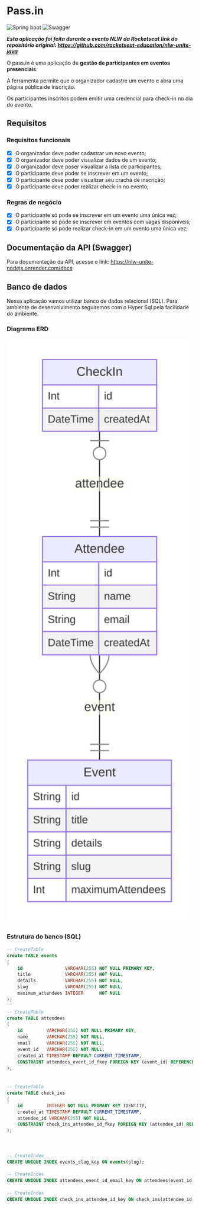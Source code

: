 # Pass.in
![Spring boot](https://img.shields.io/badge/Spring_Boot-F2F4F9?style=for-the-badge&logo=spring-boot)
![Swagger](https://img.shields.io/badge/-Swagger-%23Clojure?style=for-the-badge&logo=swagger&logoColor=white)

***Esta aplicação foi feita durante o evento NLW da Rocketseat***
***link do repositório original: https://github.com/rocketseat-education/nlw-unite-java***

O pass.in é uma aplicação de **gestão de participantes em eventos presenciais**.

A ferramenta permite que o organizador cadastre um evento e abra uma página pública de inscrição.

Os participantes inscritos podem emitir uma credencial para check-in no dia do evento.

## Requisitos

### Requisitos funcionais

- [x] O organizador deve poder cadastrar um novo evento;
- [x] O organizador deve poder visualizar dados de um evento;
- [x] O organizador deve poser visualizar a lista de participantes;
- [x] O participante deve poder se inscrever em um evento;
- [x] O participante deve poder visualizar seu crachá de inscrição;
- [x] O participante deve poder realizar check-in no evento;

### Regras de negócio

- [x] O participante só pode se inscrever em um evento uma única vez;
- [x] O participante só pode se inscrever em eventos com vagas disponíveis;
- [x] O participante só pode realizar check-in em um evento uma única vez;

## Documentação da API (Swagger)

Para documentação da API, acesse o link: https://nlw-unite-nodejs.onrender.com/docs

## Banco de dados

Nessa aplicação vamos utilizar banco de dados relacional (SQL). Para ambiente de desenvolvimento seguiremos com o Hyper Sql pela facilidade do ambiente.

### Diagrama ERD

<img src="./.github/erd.svg" width="600" alt="Diagrama ERD do banco de dados" />

### Estrutura do banco (SQL)

```sql
-- CreateTable
create TABLE events
(
    id                VARCHAR(255) NOT NULL PRIMARY KEY,
    title             VARCHAR(255) NOT NULL,
    details           VARCHAR(255) NOT NULL,
    slug              VARCHAR(255) NOT NULL,
    maximum_attendees INTEGER      NOT NULL
);

-- CreateTable
create TABLE attendees
(
    id         VARCHAR(255) NOT NULL PRIMARY KEY,
    name       VARCHAR(255) NOT NULL,
    email      VARCHAR(255) NOT NULL,
    event_id   VARCHAR(255) NOT NULL,
    created_at TIMESTAMP DEFAULT CURRENT_TIMESTAMP,
    CONSTRAINT attendees_event_id_fkey FOREIGN KEY (event_id) REFERENCES events (id) ON DELETE RESTRICT ON UPDATE CASCADE
);


-- CreateTable
create TABLE check_ins
(
    id         INTEGER NOT NULL PRIMARY KEY IDENTITY,
    created_at TIMESTAMP DEFAULT CURRENT_TIMESTAMP,
    attendee_id VARCHAR(255) NOT NULL,
    CONSTRAINT check_ins_attendee_id_fkey FOREIGN KEY (attendee_id) REFERENCES attendees
);



-- CreateIndex
CREATE UNIQUE INDEX events_slug_key ON events(slug);

-- CreateIndex
CREATE UNIQUE INDEX attendees_event_id_email_key ON attendees(event_id, email);

-- CreateIndex
CREATE UNIQUE INDEX check_ins_attendee_id_key ON check_ins(attendee_id);
```